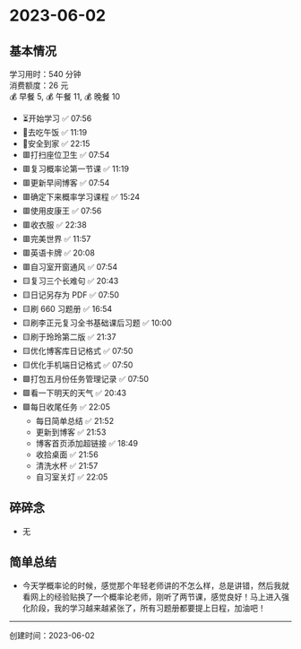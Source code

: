 # 2023-06-02

## 基本情况

学习用时：540 分钟  
消费额度：26 元  
💰 早餐 5, 💰 午餐 11, 💰 晚餐 10

-   ⏳开始学习 ✅ 07:56
-   🍕去吃午饭 ✅ 11:19
-   📍安全到家 ✅ 22:15
-   🟥打扫座位卫生 ✅ 07:54
-   🟥复习概率论第一节课 ✅ 11:19
-   🟥更新早间博客 ✅ 07:54
-   🟥确定下来概率学习课程 ✅ 15:24
-   🟥使用皮康王 ✅ 07:56
-   🟥收衣服 ✅ 22:38
-   🟥完美世界 ✅ 11:57
-   🟥英语卡牌 ✅ 20:08
-   🟥自习室开窗通风 ✅ 07:54
-   🟨复习三个长难句 ✅ 20:43
-   🟨日记另存为 PDF ✅ 07:50
-   🟨刷 660 习题册 ✅ 16:54
-   🟨刷李正元复习全书基础课后习题 ✅ 10:00
-   🟨刷于玲玲第二版 ✅ 21:37
-   🟨优化博客库日记格式 ✅ 07:50
-   🟨优化手机端日记格式 ✅ 07:50
-   🟩打包五月份任务管理记录 ✅ 07:50
-   🟩看一下明天的天气 ✅ 20:43
-   🟩每日收尾任务 ✅ 22:05
    -   每日简单总结 ✅ 21:52
    -   更新到博客 ✅ 21:53
    -   博客首页添加超链接 ✅ 18:49
    -   收拾桌面 ✅ 21:56
    -   清洗水杯 ✅ 21:57
    -   自习室关灯 ✅ 22:05

## 碎碎念

- 无

## 简单总结

- 今天学概率论的时候，感觉那个年轻老师讲的不怎么样，总是讲错，然后我就看网上的经验贴换了一个概率论老师，刚听了两节课，感觉良好！马上进入强化阶段，我的学习越来越紧张了，所有习题册都要提上日程，加油吧！

---

创建时间：2023-06-02